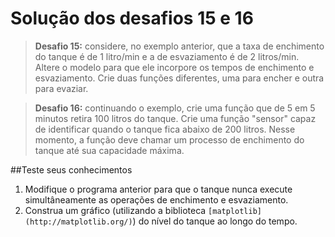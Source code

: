 # Solução dos desafios 15 e 16

>**Desafio 15:** considere, no exemplo anterior, que a taxa de enchimento do tanque é de 1 litro/min e a de esvaziamento é de 2 litros/min. Altere o modelo para que ele incorpore os tempos de enchimento e esvaziamento. Crie duas funções diferentes, uma para encher e outra para evaziar.



>**Desafio 16:** continuando o exemplo, crie uma função que de 5 em 5 minutos retira 100 litros do tanque. Crie uma função "sensor" capaz de identificar quando o tanque fica abaixo de 200 litros. Nesse momento, a função deve chamar um processo de enchimento do tanque até sua capacidade máxima.

##Teste seus conhecimentos
1. Modifique o programa anterior para que o tanque nunca execute simultâneamente as operações de enchimento e esvaziamento.
2. Construa um gráfico (utilizando a biblioteca ```[matplotlib](http://matplotlib.org/)```) do nível do tanque ao longo do tempo.
